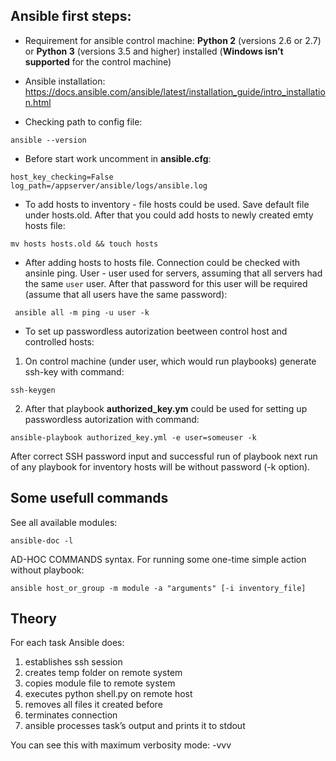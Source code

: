  ## Ansible first steps:

* Requirement for ansible control machine:
**Python 2** (versions 2.6 or 2.7) or **Python 3** (versions 3.5 and higher) installed (**Windows isn’t supported** for the control machine)

* Ansible installation:
https://docs.ansible.com/ansible/latest/installation_guide/intro_installation.html

* Checking path to config file:
```
ansible --version
```

* Before start work uncomment in **ansible.cfg**:
```
host_key_checking=False
log_path=/appserver/ansible/logs/ansible.log
```

* To add hosts to inventory - file hosts could be used. Save default file under hosts.old. After that you could add hosts to newly created emty hosts file:
```
mv hosts hosts.old && touch hosts
```
* After adding hosts to hosts file. Connection could be checked with ansinle ping. User - user used for servers, assuming that all servers had the same `user` user. After that password for this user will be required (assume that all users have the same password):
```
 ansible all -m ping -u user -k
 ```

* To set up passwordless autorization beetween control host and controlled hosts:
1. On control machine (under user, which would run playbooks) generate ssh-key with command:
```
ssh-keygen
```
2. After that playbook **authorized_key.ym** could be used for setting up passwordless autorization with command:
```
ansible-playbook authorized_key.yml -e user=someuser -k
```
After correct SSH password input and successful run of playbook next run of any playbook for inventory hosts will be without password (-k option). 


 ## Some usefull commands
 See all available modules:
 ```
 ansible-doc -l
 ```
 AD-HOC COMMANDS syntax. For running some one-time simple action without playbook:
 ```
 ansible host_or_group -m module -a "arguments" [-i inventory_file]
```

 
## Theory
For each task Ansible does: 
1) establishes ssh session
2) creates temp folder on remote system 
3) copies module file to remote system 
4) executes python shell.py on remote host 
5) removes all files it created before 
6) terminates connection 
7) ansible processes task’s output and prints it to stdout

You can see this with maximum verbosity mode: -vvv
